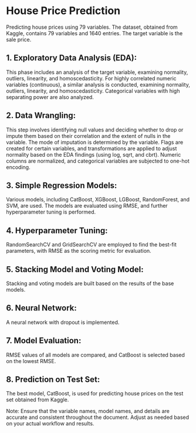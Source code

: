 # House Price Prediction
Predicting house prices using 79 variables. The dataset, obtained from Kaggle, contains 79 variables and 1640 entries. The target variable is the sale price.

## 1. Exploratory Data Analysis (EDA):
This phase includes an analysis of the target variable, examining normality, outliers, linearity, and homoscedasticity. For highly correlated numeric variables (continuous), a similar analysis is conducted, examining normality, outliers, linearity, and homoscedasticity. Categorical variables with high separating power are also analyzed.

## 2. Data Wrangling:
This step involves identifying null values and deciding whether to drop or impute them based on their correlation and the extent of nulls in the variable. The mode of imputation is determined by the variable. Flags are created for certain variables, and transformations are applied to adjust normality based on the EDA findings (using log, sqrt, and cbrt). Numeric columns are normalized, and categorical variables are subjected to one-hot encoding.

## 3. Simple Regression Models:
Various models, including CatBoost, XGBoost, LGBoost, RandomForest, and SVM, are used. The models are evaluated using RMSE, and further hyperparameter tuning is performed.

## 4. Hyperparameter Tuning:
RandomSearchCV and GridSearchCV are employed to find the best-fit parameters, with RMSE as the scoring metric for evaluation.

## 5. Stacking Model and Voting Model:
Stacking and voting models are built based on the results of the base models.

## 6. Neural Network:
A neural network with dropout is implemented.

## 7. Model Evaluation:
RMSE values of all models are compared, and CatBoost is selected based on the lowest RMSE.

## 8. Prediction on Test Set:
The best model, CatBoost, is used for predicting house prices on the test set obtained from Kaggle.

Note: Ensure that the variable names, model names, and details are accurate and consistent throughout the document. Adjust as needed based on your actual workflow and results.
